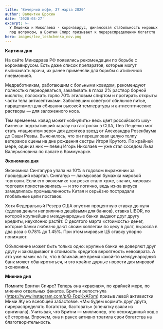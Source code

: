 ```yaml
---
title: 'Вечерний кофе, 27 марта 2020'
author: Валентин Ерохин
date: '2020-03-27'
excerpt: >-
  У Лещенко и Николаева - коронавирус, финансовая стабильность мировых банков
  под вопросом, а Бритни Спирс призывает к перераспределению богатств
hero: images/lev_leshchenko_nov.png
---
```

**Картина дня**

На сайте Минздрава РФ появились рекомендации по борьбе с коронавирусом. Есть даже список препаратов, которые могут выписывать врачи, их ранее применяли для борьбы с атипичной пневмонией. 

Медработникам, работающим с больными ковидом, рекомендуют полностью переодеваться, закапывать в глаза  2% раствор борной кислоты, полоскать горло 70% этиловым спиртом и протирать открыты части тела антисептиками. Заболевшим советуют обильное питье, парацетамол для сбивания высокой температуры и антисептические растворы — для заложенного носа.

Тем временем. ковид может «обнулить» весь цвет российского шоу-бизнеса: подхвативший заразу на гастролях в США, Лев Лещенко мог стать «пациентом зеро» для десятков звезд от Александра Розенбаума до Саши Реввы. Выяснилось, что он перецеловал целую толпу ветеранов сцены на дне рождения сестры Игоря Крутого. По крайней мере, один из них — певец Игорь Николаев — уже стал соседом Льва Валерьяновича по палате в Коммунарке.

**Экономика дня**

Экономика Сингапура упала на 10% в годовом выражении за прошедший квартал. Сингапур — лакмусовая бумажка мировой торговли. Если его экономике так резко стало хуже, значит, мировая торговля приостановилась — и это логично, ведь из-за вируса замедлилась промышленность Китая и серьёзно пострадали глобальные цепи поставок.

Хотя Федеральный Резерв США опустил процентную ставку до нуля (сделав деньги неприлично дешёвыми для банков), ставка LIBOR, по которой крупнейшие международные банки выдают друг другу кредиты, неуклонно растёт. С десятого марта «стоимость» денег, которые банки любезно дают своим коллегам по цеху в долг, выросла в два раза с 0.78% до 1.45%. При этом мировые ЦБ ставку упорно понижают.

Объяснение может быть только одно: крупные банки не доверяют друг другу и закладывают в стоимость кредитов вероятность невозврата. А это уже намек на то, что в ближайшее время какой-то международный банк может обанкротиться, и это крайне дурные новости для мировой экономики.

**Мнение дня**

Помните Бритни Спирс? Теперь она  «красная», по крайней мере, по мнению отдельных фанатов. Бритни репостнула (https://www.instagram.com/p/B-FppKxAFxm) призыв левой активистки Мими Жу ко всеобщей забастовке.  «Мы будем кормить друг друга, пирераспределять богатства, бастовать» (опечатку взяли из оригинала). Учитывая, что Бритни — миллионер, это неожиданный ход с её стороны. Впрочем, она и ранее активно тратила свои богатства на благотворительность.
